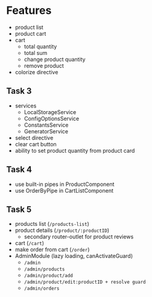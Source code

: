 # Features
* product list
* product cart
* cart
  * total quantity
  * total sum
  * change product quantity
  * remove product
* colorize directive

## Task 3
* services
  * LocalStorageService
  * ConfigOptionsService
  * ConstantsService
  * GeneratorService
* select directive
* clear cart button
* ability to set product quantity from product card

## Task 4
* use built-in pipes in ProductComponent
* use OrderByPipe in CartListComponent

## Task 5
* products list (`/products-list`)
* product details (`/product/:productID`)
  * secondary router-outlet for product reviews
* cart (`/cart`)
* make order from cart (`/order`)
* AdminModule (lazy loading, canActivateGuard)
  * `/admin`
  * `/admin/products`
  * `/admin/product/add`
  * `/admin/product/edit:productID + resolve guard`
  * `/admin/orders`

